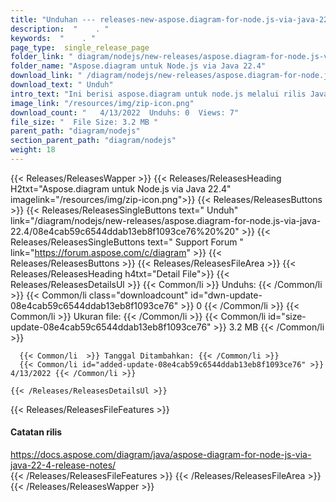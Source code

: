 ```yaml
---
title: "Unduhan --- releases-new-aspose.diagram-for-node.js-via-java-22.4." 
description:  "    . " 
keywords:  "    . " 
page_type:  single_release_page
folder_link: " diagram/nodejs/new-releases/aspose.diagram-for-node.js-via-java-22.4/"
folder_name: "Aspose.diagram untuk Node.js via Java 22.4"
download_link: " /diagram/nodejs/new-releases/aspose.diagram-for-node.js-via-java-22.4/08e4cab59c6544ddab13eb8f1093ce76"
download_text: " Unduh"
intro_text: "Ini berisi aspose.diagram untuk node.js melalui rilis Java 22.4."
image_link: "/resources/img/zip-icon.png"
download_count: "   4/13/2022  Unduhs: 0  Views: 7"
file_size: "  File Size: 3.2 MB "
parent_path: "diagram/nodejs"
section_parent_path: "diagram/nodejs"
weight: 18
---
```


{{< Releases/ReleasesWapper >}}
  {{< Releases/ReleasesHeading H2txt="Aspose.diagram untuk Node.js via Java 22.4" imagelink="/resources/img/zip-icon.png">}}
  {{< Releases/ReleasesButtons >}}
    {{< Releases/ReleasesSingleButtons text=" Unduh" link="/diagram/nodejs/new-releases/aspose.diagram-for-node.js-via-java-22.4/08e4cab59c6544ddab13eb8f1093ce76%20%20" >}}
    {{< Releases/ReleasesSingleButtons text=" Support Forum " link="https://forum.aspose.com/c/diagram" >}}
  {{< Releases/ReleasesButtons >}}
  {{< Releases/ReleasesFileArea >}}
    {{< Releases/ReleasesHeading h4txt="Detail File">}}
    {{< Releases/ReleasesDetailsUl >}}
            {{< Common/li  >}} Unduhs: {{< /Common/li >}} 
      {{< Common/li class="downloadcount" id="dwn-update-08e4cab59c6544ddab13eb8f1093ce76" >}} 0 {{< /Common/li >}} 
      {{< Common/li  >}} Ukuran file: {{< /Common/li >}} 
      {{< Common/li id="size-update-08e4cab59c6544ddab13eb8f1093ce76" >}} 3.2 MB {{< /Common/li >}} 


      {{< Common/li  >}} Tanggal Ditambahkan: {{< /Common/li >}} 
      {{< Common/li id="added-update-08e4cab59c6544ddab13eb8f1093ce76" >}} 4/13/2022 {{< /Common/li >}} 

    {{< /Releases/ReleasesDetailsUl >}}

  {{< Releases/ReleasesFileFeatures >}}
      <h4>Catatan rilis</h4><div><a href="https://docs.aspose.com/diagram/java/aspose-diagram-for-node-js-via-java-22-4-release-notes/">https://docs.aspose.com/diagram/java/aspose-diagram-for-node-js-via-java-22-4-release-notes/</a></div>
  {{< /Releases/ReleasesFileFeatures >}}
 {{< /Releases/ReleasesFileArea >}}
{{< /Releases/ReleasesWapper >}}


